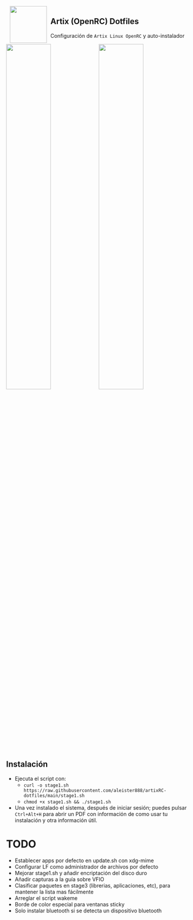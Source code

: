 <img src="https://raw.githubusercontent.com/aleister888/artixRC-dotfiles/master/assets/artix-linux.png" align="left" height="100px" hspace="10px" vspace="0px">

## Artix (OpenRC) Dotfiles

Configuración de `Artix Linux OpenRC` y auto-instalador

<p float="center">
    <img src="https://raw.githubusercontent.com/aleister888/artixRC-dotfiles/main/assets/screenshot1.jpg" width="49%" />
    <img src="https://raw.githubusercontent.com/aleister888/artixRC-dotfiles/main/assets/screenshot2.jpg" width="49%" />
</p>

## Instalación

- Ejecuta el script con:
    - `curl -o stage1.sh https://raw.githubusercontent.com/aleister888/artixRC-dotfiles/main/stage1.sh`
    - `chmod +x stage1.sh && ./stage1.sh`
- Una vez instalado el sistema, después de iniciar sesión; puedes pulsar `Ctrl+Alt+H` para abrir un PDF con información de como usar tu instalación y otra información útil.

# TODO

- Establecer apps por defecto en update.sh con xdg-mime
- Configurar LF como administrador de archivos por defecto
- Mejorar stage1.sh y añadir encriptación del disco duro
- Añadir capturas a la guía sobre VFIO
- Clasificar paquetes en stage3 (librerias, aplicaciones, etc), para mantener la lista mas fácilmente
- Arreglar el script wakeme
- Borde de color especial para ventanas sticky
- Solo instalar bluetooth si se detecta un dispositivo bluetooth
